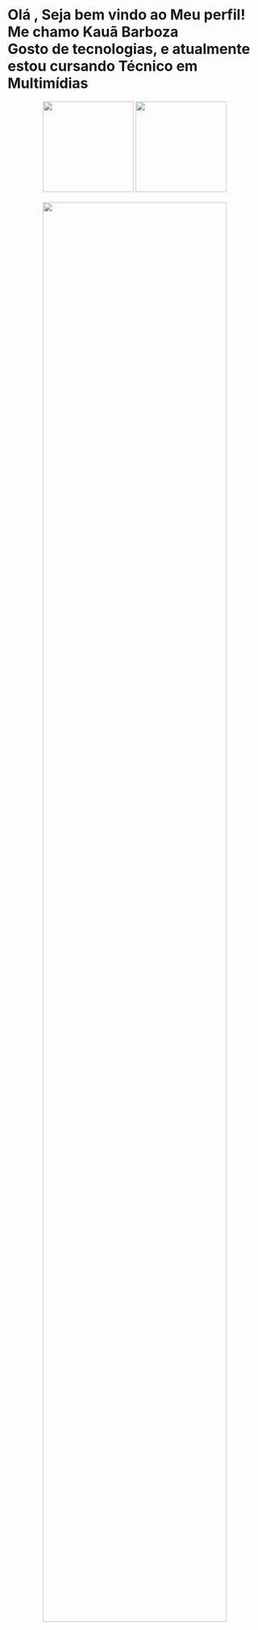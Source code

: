 <h1>Olá , Seja bem vindo ao Meu perfil! Me chamo Kauã Barboza<br>
Gosto de tecnologias, e atualmente estou cursando Técnico em Multimídias</h1>

<div align="center">
 <img height="180em" src=""/>
 <img height="180em" src=""/>
</div>
<br>
<div align="center">
<img width="85%" height="85%"  src=""/>
</div>
